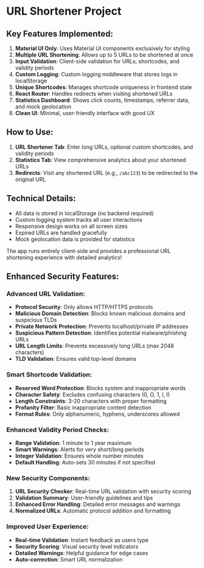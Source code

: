 ﻿# URL Shortener Project



## Key Features Implemented:

1. **Material UI Only**: Uses Material UI components exclusively for styling
2. **Multiple URL Shortening**: Allows up to 5 URLs to be shortened at once
3. **Input Validation**: Client-side validation for URLs, shortcodes, and validity periods
4. **Custom Logging**: Custom logging middleware that stores logs in localStorage
5. **Unique Shortcodes**: Manages shortcode uniqueness in frontend state
6. **React Router**: Handles redirects when visiting shortened URLs
7. **Statistics Dashboard**: Shows click counts, timestamps, referrer data, and mock geolocation
8. **Clean UI**: Minimal, user-friendly interface with good UX


## How to Use:

1. **URL Shortener Tab**: Enter long URLs, optional custom shortcodes, and validity periods
2. **Statistics Tab**: View comprehensive analytics about your shortened URLs
3. **Redirects**: Visit any shortened URL (e.g., `/abc123`) to be redirected to the original URL


## Technical Details:

- All data is stored in localStorage (no backend required)
- Custom logging system tracks all user interactions
- Responsive design works on all screen sizes
- Expired URLs are handled gracefully
- Mock geolocation data is provided for statistics


The app runs entirely client-side and provides a professional URL shortening experience with detailed analytics!

## Enhanced Security Features:

### **Advanced URL Validation:**

- **Protocol Security**: Only allows HTTP/HTTPS protocols
- **Malicious Domain Detection**: Blocks known malicious domains and suspicious TLDs
- **Private Network Protection**: Prevents localhost/private IP addresses
- **Suspicious Pattern Detection**: Identifies potential malware/phishing URLs
- **URL Length Limits**: Prevents excessively long URLs (max 2048 characters)
- **TLD Validation**: Ensures valid top-level domains


### **Smart Shortcode Validation:**

- **Reserved Word Protection**: Blocks system and inappropriate words
- **Character Safety**: Excludes confusing characters (0, O, 1, l, I)
- **Length Constraints**: 3-20 characters with proper formatting
- **Profanity Filter**: Basic inappropriate content detection
- **Format Rules**: Only alphanumeric, hyphens, underscores allowed


### **Enhanced Validity Period Checks:**

- **Range Validation**: 1 minute to 1 year maximum
- **Smart Warnings**: Alerts for very short/long periods
- **Integer Validation**: Ensures whole number minutes
- **Default Handling**: Auto-sets 30 minutes if not specified


### **New Security Components:**

1. **URL Security Checker**: Real-time URL validation with security scoring
2. **Validation Summary**: User-friendly guidelines and tips
3. **Enhanced Error Handling**: Detailed error messages and warnings
4. **Normalized URLs**: Automatic protocol addition and formatting


### **Improved User Experience:**

- **Real-time Validation**: Instant feedback as users type
- **Security Scoring**: Visual security level indicators
- **Detailed Warnings**: Helpful guidance for edge cases
- **Auto-correction**: Smart URL normalization
